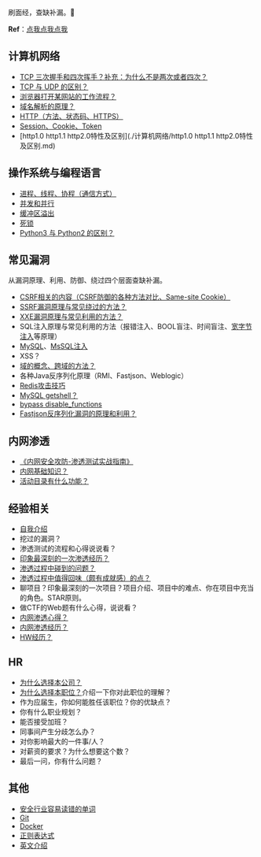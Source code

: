 刷面经，查缺补漏。🐶

**Ref**：[点我点我点我](./Reference.md)

## 计算机网络

- [TCP 三次握手和四次挥手？补充：为什么不是两次或者四次？](./计算机网络/TCP三次握手和四次挥手.md)
- [TCP 与 UDP 的区别？](./计算机网络/TCP与UDP的区别.md)
- [浏览器打开某网站的工作流程？](./计算机网络/浏览器打开某网站的工作流程.md)
- [域名解析的原理？](./计算机网络/域名解析的原理.md)
- [HTTP（方法、状态码、HTTPS）](https://cyc2018.github.io/CS-Notes/#/notes/HTTP)
- [Session、Cookie、Token](./计算机网络/Session、Cookie、Token.md)
- [http1.0 http1.1 http2.0特性及区别](./计算机网络/http1.0 http1.1 http2.0特性及区别.md)

## 操作系统与编程语言

- [进程、线程、协程（通信方式）](./操作系统与编程语言/进程、线程、协程.md)
- [并发和并行](./操作系统与编程语言/并发和并行.md)
- [缓冲区溢出](./操作系统与编程语言/缓冲区溢出.md)
- [死锁](./操作系统与编程语言/死锁.md)
- [Python3 与 Python2 的区别？](./操作系统与编程语言/Python3与Python2的区别.md)

## 常见漏洞

从漏洞原理、利用、防御、绕过四个层面查缺补漏。

- [CSRF相关的内容（CSRF防御的各种方法对比、Same-site Cookie）](./常见漏洞/CSRF.md)
- [SSRF漏洞原理与常见绕过的方法？](./常见漏洞/SSRF.md)
- [XXE漏洞原理与常见利用的方法？](./常见漏洞/XXE.md)
- SQL注入原理与常见利用的方法（报错注入、BOOL盲注、时间盲注、[宽字节注入](./常见漏洞/宽字节注入.md)等原理）
- [MySQL](https://github.com/aleenzz/MYSQL_SQL_BYPASS_WIKI)、[MsSQL注入](https://github.com/aleenzz/MSSQL_SQL_BYPASS_WIKI)
- XSS？
- [域的概念、跨域的方法？](./常见漏洞/域的概念、跨域的方法.md)
- 各种Java反序列化原理（RMI、Fastjson、Weblogic）
- [Redis攻击技巧](./常见漏洞/Redis攻击技巧.md)
- [MySQL getshell？](./常见漏洞/MySQL%20getshell.md)
- [bypass disable_functions](./常见漏洞/bypass%20disable_functions.md)
- [Fastjson反序列化漏洞的原理和利用？](./常见漏洞/Fastjson反序列化漏洞.md)

## 内网渗透

- [《内网安全攻防-渗透测试实战指南》](https://github.com/SewellDinG/Pentest-Notes)
- [内网基础知识？](./内网渗透/内网基础知识.md)
- [活动目录有什么功能？](./内网渗透/活动目录有什么功能.md)

## 经验相关

- [自我介绍](./经验相关/自我介绍.md)
- 挖过的漏洞？
- 渗透测试的流程和心得说说看？
- [印象最深刻的一次渗透经历？](./经验相关/印象最深刻的一次渗透经历.md)
- [渗透过程中碰到的问题？](./经验相关/渗透过程中碰到的问题.md)
- [渗透过程中值得回味（颇有成就感）的点？](./经验相关/渗透过程中值得回味（颇有成就感）的点.md)
- 聊项目？印象最深刻的一次项目？项目介绍、项目中的难点、你在项目中充当的角色。STAR原则。
- 做CTF的Web题有什么心得，说说看？
- [内网渗透心得？](./经验相关/内网渗透心得.md)
- [内网渗透经历？](./经验相关/内网渗透经历.md)
- [HW经历？](./经验相关/HW经历.md)

## HR

- [为什么选择本公司？](./HR/为什么选择本公司.md)
- [为什么选择本职位？](./HR/为什么选择本职位.md)介绍一下你对此职位的理解？
- 作为应届生，你如何能胜任该职位？你的优缺点？
- 你有什么职业规划？
- 能否接受加班？
- 同事间产生分歧怎么办？
- 对你影响最大的一件事/人？
- 对薪资的要求？为什么想要这个数？
- 最后一问，你有什么问题？

## 其他

- [安全行业容易读错的单词](./其他/安全行业容易读错的单词.md)
- [Git](https://cyc2018.github.io/CS-Notes/#/notes/Git)
- [Docker](https://cyc2018.github.io/CS-Notes/#/notes/Docker)
- [正则表达式](https://cyc2018.github.io/CS-Notes/#/notes/正则表达式)
- [英文介绍](./其他/英文介绍.md)

